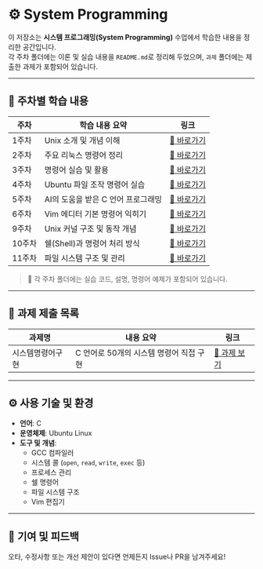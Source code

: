 # ⚙️ System Programming

이 저장소는 **시스템 프로그래밍(System Programming)** 수업에서 학습한 내용을 정리한 공간입니다.  
각 주차 폴더에는 이론 및 실습 내용을 `README.md`로 정리해 두었으며, `과제` 폴더에는 제출한 과제가 포함되어 있습니다.

---

## 📅 주차별 학습 내용

| 주차 | 학습 내용 요약 | 링크 |
|------|----------------------------|------|
| 1주차 | Unix 소개 및 개념 이해 | [📂 바로가기](./1주차) |
| 2주차 | 주요 리눅스 명령어 정리 | [📂 바로가기](./2주차) |
| 3주차 | 명령어 실습 및 활용 | [📂 바로가기](./3주차) |
| 4주차 | Ubuntu 파일 조작 명령어 실습 | [📂 바로가기](./4주차) |
| 5주차 | AI의 도움을 받은 C 언어 프로그래밍 | [📂 바로가기](./5주차) |
| 6주차 | Vim 에디터 기본 명령어 익히기 | [📂 바로가기](./6주차) |
| 9주차 | Unix 커널 구조 및 동작 개념 | [📂 바로가기](./9주차) |
| 10주차 | 쉘(Shell)과 명령어 처리 방식 | [📂 바로가기](./10주차) |
| 11주차 | 파일 시스템 구조 및 관리 | [📂 바로가기](./11주차) |

> 📌 각 주차 폴더에는 실습 코드, 설명, 명령어 예제가 포함되어 있습니다.

---

## 📝 과제 제출 목록

| 과제명 | 내용 요약 | 링크 |
|--------|------------------------------|------|
| 시스템명령어구현 | C 언어로 50개의 시스템 명령어 직접 구현 | [🔗 과제 보기](./과제) |

---

## ⚙️ 사용 기술 및 환경

- **언어**: C  
- **운영체제**: Ubuntu Linux  
- **도구 및 개념**:
  - GCC 컴파일러
  - 시스템 콜 (`open`, `read`, `write`, `exec` 등)
  - 프로세스 관리
  - 쉘 명령어
  - 파일 시스템 구조
  - Vim 편집기

---

## 🤝 기여 및 피드백

오타, 수정사항 또는 개선 제안이 있다면 언제든지 Issue나 PR을 남겨주세요!

